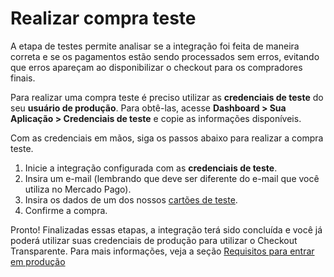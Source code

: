 # Realizar compra teste

A etapa de testes permite analisar se a integração foi feita de maneira correta e se os pagamentos estão sendo processados sem erros, evitando que erros apareçam ao disponibilizar o checkout para os compradores finais.

Para realizar uma compra teste é preciso utilizar as **credenciais de teste** do seu **usuário de produção**. Para obtê-las, acesse **Dashboard > Sua Aplicação > Credenciais de teste** e copie as informações disponíveis.


Com as credenciais em mãos, siga os passos abaixo para realizar a compra teste.


1. Inicie a integração configurada com as **credenciais de teste**.
2. Insira um e-mail (lembrando que deve ser diferente do e-mail que você utiliza no Mercado Pago).
4. Insira os dados de um dos nossos [cartões de teste](/developers/pt/docs/checkout-api/integration-test/test-cards).
3. Confirme a compra.

Pronto! Finalizadas essas etapas, a integração terá sido concluída e você já poderá utilizar suas credenciais de produção para utilizar o Checkout Transparente. Para mais informações, veja a seção [Requisitos para entrar em produção](/developers/pt/docs/checkout-api/integration-test/go-to-production-requirements)